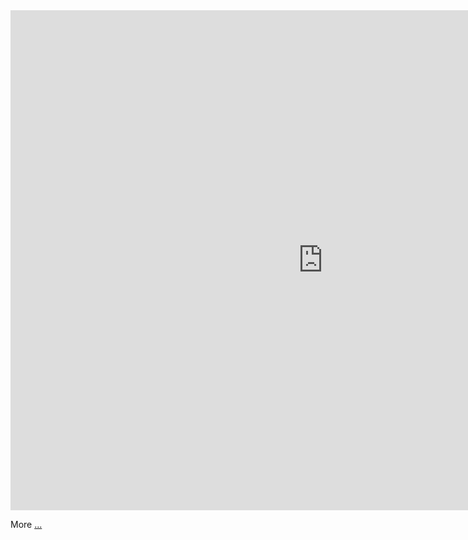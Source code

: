

<iframe width="1000" height="800" src="https://www.youtube.com/embed/V7eZD3TKn_M" title="YouTube video player" frameborder="0" allow="accelerometer; autoplay; clipboard-write; encrypted-media; gyroscope; picture-in-picture" allowfullscreen></iframe>

More [...](https://github.com/abikesa/will/blob/main/README.md)
